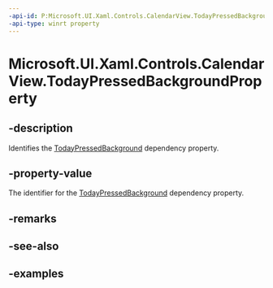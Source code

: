 ```yaml
---
-api-id: P:Microsoft.UI.Xaml.Controls.CalendarView.TodayPressedBackgroundProperty
-api-type: winrt property
---
```


# Microsoft.UI.Xaml.Controls.CalendarView.TodayPressedBackgroundProperty

<!--
public static Microsoft.UI.Xaml.DependencyProperty TodayPressedBackgroundProperty { get; }
-->


## -description

Identifies the [TodayPressedBackground](calendarview_todaypressedbackground.md) dependency property.

## -property-value

The identifier for the [TodayPressedBackground](calendarview_todaypressedbackground.md) dependency property.

## -remarks

## -see-also

## -examples


